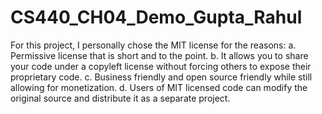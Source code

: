 # CS440_CH04_Demo_Gupta_Rahul

For this project, I personally chose the MIT license for the reasons:
  a. Permissive license that is short and to the point.
  b. It allows you to share your code under a copyleft license without forcing others to expose their proprietary code.
  c. Business friendly and open source friendly while still allowing for monetization.
  d. Users of MIT licensed code can modify the original source and distribute it as a separate project.
